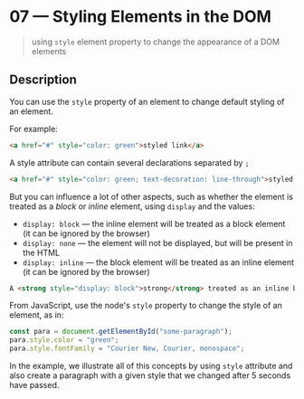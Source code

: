 # 07 &mdash; Styling Elements in the DOM
> using `style` element property to change the appearance of a DOM elements

## Description

You can use the `style` property of an element to change default styling of an element.

For example:
```html
<a href="#" style="color: green">styled link</a>
```

A style attribute can contain several declarations separated by `;`
```html
<a href="#" style="color: green; text-decoration: line-through">styled link</a>
```

But you can influence a lot of other aspects, such as whether the element is treated as a *block* or *inline* element, using `display` and the values:
+ `display: block` &mdash; the inline element will be treated as a block element (it can be ignored by the browser)
+ `display: none` &mdash; the element will not be displayed, but will be present in the HTML
+ `display: inline` &mdash; the block element will be treated as an inline element (it can be ignored by the browser)
```html
A <strong style="display: block">strong</strong> treated as an inline block.
```

From JavaScript, use the node's `style` property to change the style of an element, as in:
```javascript
const para = document.getElementById("some-paragraph");
para.style.color = "green";
para.style.fontFamily = "Courier New, Courier, monospace";
```

In the example, we illustrate all of this concepts by using `style` attribute and also create a paragraph with a given style that we changed after 5 seconds have passed.